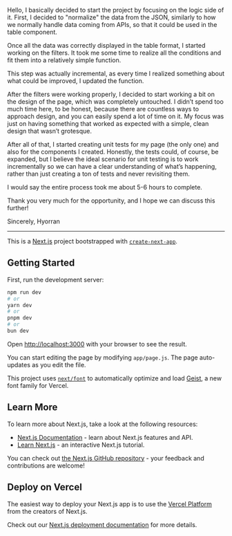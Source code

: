 Hello, I basically decided to start the project by focusing on the logic side of it. First, I decided to "normalize" the data from the JSON, similarly to how we normally handle data coming from APIs, so that it could be used in the table component.

Once all the data was correctly displayed in the table format, I started working on the filters. It took me some time to realize all the conditions and fit them into a relatively simple function.

This step was actually incremental, as every time I realized something about what could be improved, I updated the function.

After the filters were working properly, I decided to start working a bit on the design of the page, which was completely untouched. I didn’t spend too much time here, to be honest, because there are countless ways to approach design, and you can easily spend a lot of time on it. My focus was just on having something that worked as expected with a simple, clean design that wasn’t grotesque.

After all of that, I started creating unit tests for my page (the only one) and also for the components I created. Honestly, the tests could, of course, be expanded, but I believe the ideal scenario for unit testing is to work incrementally so we can have a clear understanding of what’s happening, rather than just creating a ton of tests and never revisiting them.

I would say the entire process took me about 5-6 hours to complete.

Thank you very much for the opportunity, and I hope we can discuss this further!

Sincerely,
Hyorran

----------------------------------------------------------------------------------------------------------------------------------------------------------

This is a [Next.js](https://nextjs.org) project bootstrapped with [`create-next-app`](https://nextjs.org/docs/app/api-reference/cli/create-next-app).

## Getting Started

First, run the development server:

```bash
npm run dev
# or
yarn dev
# or
pnpm dev
# or
bun dev
```

Open [http://localhost:3000](http://localhost:3000) with your browser to see the result.

You can start editing the page by modifying `app/page.js`. The page auto-updates as you edit the file.

This project uses [`next/font`](https://nextjs.org/docs/app/building-your-application/optimizing/fonts) to automatically optimize and load [Geist](https://vercel.com/font), a new font family for Vercel.

## Learn More

To learn more about Next.js, take a look at the following resources:

- [Next.js Documentation](https://nextjs.org/docs) - learn about Next.js features and API.
- [Learn Next.js](https://nextjs.org/learn) - an interactive Next.js tutorial.

You can check out [the Next.js GitHub repository](https://github.com/vercel/next.js) - your feedback and contributions are welcome!

## Deploy on Vercel

The easiest way to deploy your Next.js app is to use the [Vercel Platform](https://vercel.com/new?utm_medium=default-template&filter=next.js&utm_source=create-next-app&utm_campaign=create-next-app-readme) from the creators of Next.js.

Check out our [Next.js deployment documentation](https://nextjs.org/docs/app/building-your-application/deploying) for more details.
